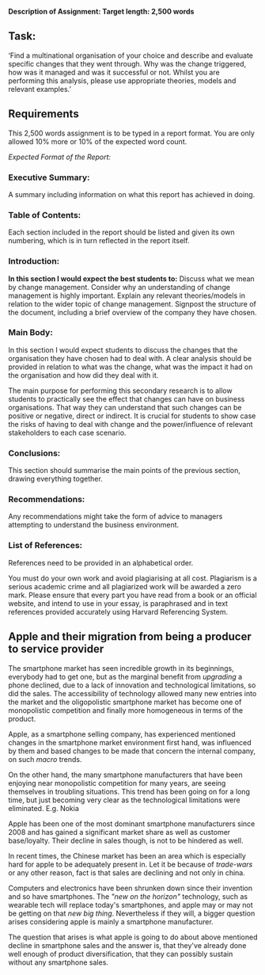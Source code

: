 **Description of Assignment: Target length: 2,500 words**

## Task:

‘Find a multinational organisation of your choice and describe and evaluate
specific changes that they went through.  Why was the change triggered, how was
it managed and was it successful or not.  Whilst you are performing this
analysis, please use appropriate theories, models and relevant examples.’

## Requirements

This 2,500 words assignment is to be typed in a report format.  You are only
allowed 10% more or 10% of the expected word count.  

*Expected Format of the Report:*

### Executive Summary:

A summary including information on what this report has achieved in doing.

### Table of Contents:

Each section included in the report should be listed and given its own
numbering, which is in turn reflected in the report itself.

### Introduction:

**In this section I would expect the best students to:** Discuss what we mean by
change management.  Consider why an understanding of change management is highly
important.  Explain any relevant theories/models in relation to the wider topic
of change management.  Signpost the structure of the document, including a brief
overview of the company they have chosen.

### Main Body:

In this section I would expect students to discuss the changes that the
organisation they have chosen had to deal with.  A clear analysis should be
provided in relation to what was the change, what was the impact it had on the
organisation and how did they deal with it. 

The main purpose for performing this secondary research is to allow students to
practically see the effect that changes can have on business organisations. That
way they can understand that such changes can be positive or negative, direct or
indirect.  It is crucial for students to show case the risks of having to deal
with change and the power/influence of relevant stakeholders to each case
scenario.

### Conclusions:

This section should summarise the main points of the previous section, drawing
everything together.

### Recommendations:

Any recommendations might take the form of advice to managers attempting to
understand the business environment.

### List of References:

References need to be provided in an alphabetical order.

You must do your own work and avoid plagiarising at all cost. Plagiarism is a
serious academic crime and all plagiarized work will be awarded a zero mark.
Please ensure that every part you have read from a book or an official website,
and intend to use in your essay, is paraphrased and in text references provided
accurately using Harvard Referencing System.

## Apple and their migration from being a producer to service provider

The smartphone market has seen incredible growth in its beginnings, everybody
had to get one, but as the marginal benefit from *upgrading* a phone declined,
due to a lack of innovation and technological limitations, so did the sales. The
accessibility of technology allowed many new entries into the market and the
oligopolistic smartphone market has become one of monopolistic competition and 
finally more homogeneous in terms of the product.

Apple, as a smartphone selling company, has experienced mentioned changes in the
smartphone market environment first hand, was influenced by them and based
changes to be made that concern the internal company, on such *macro* trends.

On the other hand, the many smartphone manufacturers that have been enjoying
near monopolistic competition for many years, are seeing themselves in troubling
situations. This trend has been going on for a long time, but just becoming very
clear as the technological limitations were eliminated. E.g. Nokia

Apple has been one of the most dominant smartphone manufacturers since 2008 and
has gained a significant market share as well as customer base/loyalty. Their
decline in sales though, is not to be hindered as well. 

In recent times, the Chinese market has been an area which is especially hard
for apple to be adequately present in. Let it be because of *trade-wars* or any
other reason, fact is that sales are declining and not only in china.

Computers and electronics have been shrunken down since their invention and so
have smartphones. The *"new on the horizon"* technology, such as wearable tech
will replace today's smartphones, and apple may or may not be getting on that
*new big thing*. Nevertheless if they will, a bigger question arises considering
apple is mainly a smartphone manufacturer.

The question that arises is what apple is going to do about above mentioned
decline in smartphone sales and the answer is, that they've already done well
enough of product diversification, that they can possibly sustain without any
smartphone sales.


